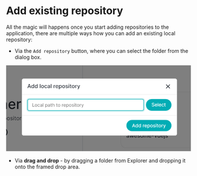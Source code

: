 # Add existing repository

All the magic will happens once you start adding repositories to the application, there are multiple ways how you can add an existing local repository:

- Via the `Add repository` button, where you can select the folder from the dialog box.

![Add local repository modal](./images/add-local-repository-modal.png)

- Via **drag and drop** - by dragging a folder from Explorer and dropping it onto the framed drop area.
